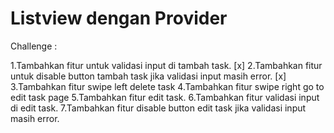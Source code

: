 # Listview dengan Provider

Challenge :

1.Tambahkan fitur untuk validasi input di tambah task. [x]
2.Tambahkan fitur untuk disable button tambah task jika validasi input masih error. [x]
3.Tambahkan fitur swipe left delete task
4.Tambahkan fitur swipe right go to edit task page
5.Tambahkan fitur edit task.
6.Tambahkan fitur validasi input di edit task.
7.Tambahkan fitur disable button edit task jika validasi input masih error.